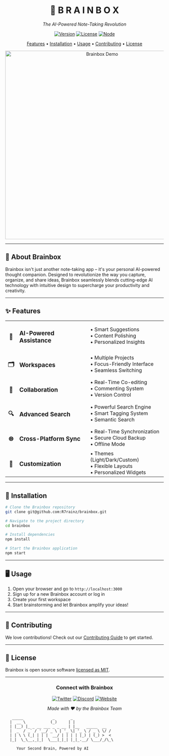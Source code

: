 <div align="center">

# 🧠 B R A I N B O X

*The AI-Powered Note-Taking Revolution*

[![Version](https://img.shields.io/badge/version-1.0.0-ff69b4.svg?style=for-the-badge)](https://github.com/R7rainz/brainbox)
[![License](https://img.shields.io/badge/license-MIT-blue.svg?style=for-the-badge)](LICENSE)
[![Node](https://img.shields.io/badge/node-%3E%3D%2014.0.0-brightgreen.svg?style=for-the-badge)](https://nodejs.org/)

[Features](#-features) • [Installation](#-installation) • [Usage](#-usage) • [Contributing](#-contributing) • [License](#-license)

<img src="https://your-image-url-here.com/brainbox-demo.gif" alt="Brainbox Demo" width="600"/>

</div>

---

## 🌟 About Brainbox

Brainbox isn't just another note-taking app – it's your personal AI-powered thought companion. Designed to revolutionize the way you capture, organize, and share ideas, Brainbox seamlessly blends cutting-edge AI technology with intuitive design to supercharge your productivity and creativity.

---

## ✨ Features

<table>
  <tr>
    <td align="center"><h3>🚀</h3></td>
    <td><h3>AI-Powered Assistance</h3></td>
    <td>
      • Smart Suggestions<br>
      • Content Polishing<br>
      • Personalized Insights
    </td>
  </tr>
  <tr>
    <td align="center"><h3>🗂️</h3></td>
    <td><h3>Workspaces</h3></td>
    <td>
      • Multiple Projects<br>
      • Focus-Friendly Interface<br>
      • Seamless Switching
    </td>
  </tr>
  <tr>
    <td align="center"><h3>🤝</h3></td>
    <td><h3>Collaboration</h3></td>
    <td>
      • Real-Time Co-editing<br>
      • Commenting System<br>
      • Version Control
    </td>
  </tr>
  <tr>
    <td align="center"><h3>🔍</h3></td>
    <td><h3>Advanced Search</h3></td>
    <td>
      • Powerful Search Engine<br>
      • Smart Tagging System<br>
      • Semantic Search
    </td>
  </tr>
  <tr>
    <td align="center"><h3>🌐</h3></td>
    <td><h3>Cross-Platform Sync</h3></td>
    <td>
      • Real-Time Synchronization<br>
      • Secure Cloud Backup<br>
      • Offline Mode
    </td>
  </tr>
  <tr>
    <td align="center"><h3>🎨</h3></td>
    <td><h3>Customization</h3></td>
    <td>
      • Themes (Light/Dark/Custom)<br>
      • Flexible Layouts<br>
      • Personalized Widgets
    </td>
  </tr>
</table>

---

## 🚀 Installation

```bash
# Clone the Brainbox repository
git clone git@github.com:R7rainz/brainbox.git

# Navigate to the project directory
cd brainbox

# Install dependencies
npm install

# Start the Brainbox application
npm start
```

---

## 🖥️ Usage

1. Open your browser and go to `http://localhost:3000`
2. Sign up for a new Brainbox account or log in
3. Create your first workspace
4. Start brainstorming and let Brainbox amplify your ideas!

---

## 🤝 Contributing

We love contributions! Check out our [Contributing Guide](CONTRIBUTING.md) to get started.

---

## 📄 License

Brainbox is open source software [licensed as MIT](LICENSE).

---

<div align="center">

### Connect with Brainbox

[![Twitter](https://img.shields.io/badge/Twitter-1DA1F2?style=for-the-badge&logo=twitter&logoColor=white)](https://twitter.com/brainboxapp)
[![Discord](https://img.shields.io/badge/Discord-7289DA?style=for-the-badge&logo=discord&logoColor=white)](https://discord.gg/brainbox)
[![Website](https://img.shields.io/badge/Website-FF7139?style=for-the-badge&logo=Firefox-Browser&logoColor=white)](https://brainbox.ai)

*Made with ❤️ by the Brainbox Team*

</div>

```
   _____             _       _               
  |  __ \           (_)     | |              
  | |__) |_ _ __ ___ _ _ __ | |__   _____  __
  |  _  / _` / '__/ _ \ | '_ \| '_ \ / _ \ \/ /
  | | \ \ (_| | | |  __/ | | | | |_) | (_) >  < 
  |_|  \_\__,_|_|  \___|_|_| |_|_.__/ \___/_/\_\
                                               
     Your Second Brain, Powered by AI
```
